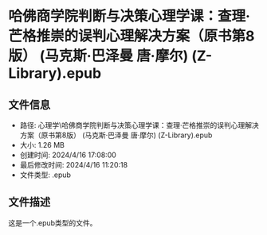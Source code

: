 ﻿# 哈佛商学院判断与决策心理学课：查理·芒格推崇的误判心理解决方案（原书第8版） (马克斯·巴泽曼  唐·摩尔) (Z-Library).epub

## 文件信息
- 路径: 心理学\哈佛商学院判断与决策心理学课：查理·芒格推崇的误判心理解决方案（原书第8版） (马克斯·巴泽曼  唐·摩尔) (Z-Library).epub
- 大小: 1.26 MB
- 创建时间: 2024/4/16 17:08:00
- 最后修改时间: 2024/4/16 11:20:18
- 文件类型: .epub

## 文件描述
这是一个.epub类型的文件。

